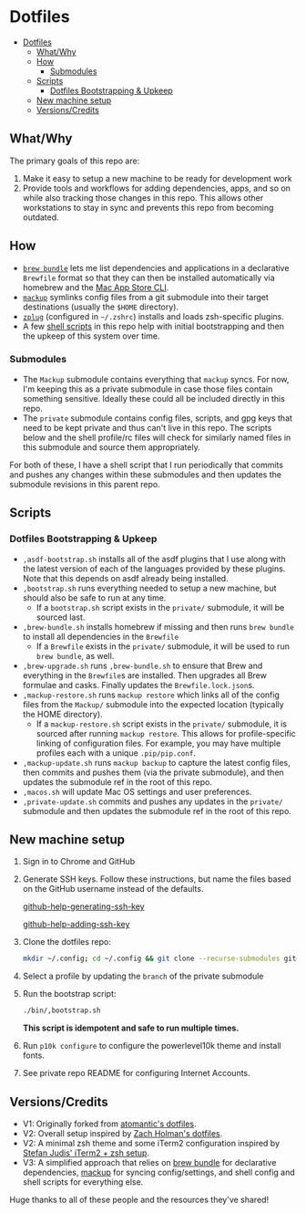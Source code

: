 # Dotfiles

- [Dotfiles](#dotfiles)
  - [What/Why](#whatwhy)
  - [How](#how)
    - [Submodules](#submodules)
  - [Scripts](#scripts)
    - [Dotfiles Bootstrapping & Upkeep](#dotfiles-bootstrapping--upkeep)
  - [New machine setup](#new-machine-setup)
  - [Versions/Credits](#versionscredits)

## What/Why

The primary goals of this repo are:

1. Make it easy to setup a new machine to be ready for development work
2. Provide tools and workflows for adding dependencies, apps, and so on while
also tracking those changes in this repo. This allows other workstations to stay
in sync and prevents this repo from becoming outdated.

## How

- [`brew bundle`][brew-bundle] lets me list dependencies and applications in a
declarative `Brewfile` format so that they can then be installed automatically
via homebrew and the [Mac App Store CLI][mas].
- [`mackup`][mackup] symlinks config files from a git submodule into their
target destinations (usually the `$HOME` directory).
- [`zplug`][zplug] (configured in `~/.zshrc`) installs and loads zsh-specific
plugins.
- A few [shell scripts](#Scripts) in this repo help with initial bootstrapping
and then the upkeep of this system over time.

### Submodules

- The `Mackup` submodule contains everything that `mackup` syncs. For now, I'm
keeping this as a private submodule in case those files contain something
sensitive. Ideally these could all be included directly in this repo.
- The `private` submodule contains config files, scripts, and gpg keys that need
to be kept private and thus can't live in this repo. The scripts below and the
shell profile/rc files will check for similarly named files in this submodule
and source them appropriately.

For both of these, I have a shell script that I run periodically that commits
and pushes any changes within these submodules and then updates the submodule
revisions in this parent repo.

## Scripts

### Dotfiles Bootstrapping & Upkeep

- `,asdf-bootstrap.sh` installs all of the asdf plugins that I use along
with the latest version of each of the languages provided by these plugins. Note
that this depends on asdf already being installed.
- `,bootstrap.sh` runs everything needed to setup a new machine, but
should also be safe to run at any time.
  - If a `bootstrap.sh` script exists in the `private/` submodule, it will be
  sourced last.
- `,brew-bundle.sh` installs homebrew if missing and then runs
`brew bundle` to install all dependencies in the `Brewfile`
  - If a `Brewfile` exists in the `private/` submodule, it will be used to run
  `brew bundle`, as well.
- `,brew-upgrade.sh` runs `,brew-bundle.sh` to ensure that Brew
and everything in the `Brewfile`s are installed. Then upgrades all Brew formulae
and casks. Finally updates the `Brewfile.lock.json`s.
- `,mackup-restore.sh` runs `mackup restore` which links all of the
config files from the `Mackup/` submodule into the expected location (typically
the HOME directory).
  - If a `mackup-restore.sh` script exists in the `private/` submodule, it is
  sourced after running `mackup restore`. This allows for profile-specific
  linking of configuration files. For example, you may have multiple profiles
  each with a unique `.pip/pip.conf`.
- `,mackup-update.sh` runs `mackup backup` to capture the latest config
files, then commits and pushes them (via the private submodule), and then
updates the submodule ref in the root of this repo.
- `,macos.sh` will update Mac OS settings and user preferences.
- `,private-update.sh` commits and pushes any updates in the `private/`
submodule and then updates the submodule ref in the root of this repo.

## New machine setup

1. Sign in to Chrome and GitHub

1. Generate SSH keys. Follow these instructions, but name the files based on the
GitHub username instead of the defaults.

    [github-help-generating-ssh-key]

    [github-help-adding-ssh-key]

1. Clone the dotfiles repo:

    ```bash
    mkdir ~/.config; cd ~/.config && git clone --recurse-submodules git@github.com:ekweible/dotfiles.git && cd dotfiles
    ```

1. Select a profile by updating the `branch` of the private submodule

1. Run the bootstrap script:

    ```bash
    ./bin/,bootstrap.sh
    ```

    **This script is idempotent and safe to run multiple times.**

1. Run `p10k configure` to configure the powerlevel10k theme and install fonts.

1. See private repo README for configuring Internet Accounts.

## Versions/Credits

- V1: Originally forked from [atomantic's dotfiles][atomantic-dotfiles].
- V2: Overall setup inspired by [Zach Holman's dotfiles][holman-dotfiles].
- V2: A minimal zsh theme and some iTerm2 configuration inspired by
[Stefan Judis' iTerm2 + zsh setup][judas-iterm-zsh].
- V3: A simplified approach that relies on [brew bundle][brew-bundle] for
declarative dependencies, [mackup][mackup] for syncing config/settings, and
shell config and shell scripts for everything else.

Huge thanks to all of these people and the resources they've shared!

[atomantic-dotfiles]: https://github.com/atomantic/dotfiles
[brew-bundle]: https://github.com/Homebrew/homebrew-bundle
[github-help-generating-ssh-key]: https://help.github.com/articles/generating-a-new-ssh-key-and-adding-it-to-the-ssh-agent/
[github-help-adding-ssh-key]: https://help.github.com/articles/adding-a-new-ssh-key-to-your-github-account/
[holman-dotfiles]: https://github.com/holman/dotfiles
[judas-iterm-zsh]: https://www.stefanjudis.com/blog/declutter-emojify-and-prettify-your-iterm2-terminal/
[mackup]: https://github.com/lra/mackup
[mas]: https://github.com/mas-cli/mas
[p10k-fonts]: https://github.com/romkatv/powerlevel10k#manual-font-installation
[zplug]: https://github.com/zplug/zplug
